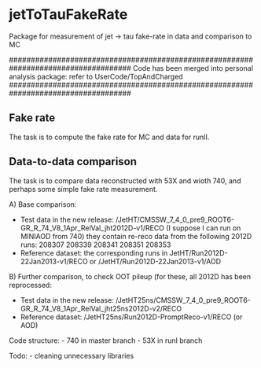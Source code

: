 # jetToTauFakeRate

Package for measurement of jet -> tau fake-rate in data and comparison to MC


####################################################################################
Code has been merged into personal analysis package: refer to UserCode/TopAndCharged
####################################################################################



Fake rate
---------

The task is to compute the fake rate for MC and data for runII.



Data-to-data comparison
-----------------------

The task is to compare data reconstructed with 53X and wioth 740, and perhaps some simple fake rate measurement.


A) Base comparison:
   * Test data in the new release: /JetHT/CMSSW_7_4_0_pre9_ROOT6-GR_R_74_V8_1Apr_RelVal_jht2012D-v1/RECO (I suppose I can run on MINIAOD from 740)
     they contain re-reco data from the following 2012D runs:
          208307
          208339
          208341
          208351
          208353
   * Reference dataset: the corresponding runs in JetHT/Run2012D-22Jan2013-v1/RECO or /JetHT/Run2012D-22Jan2013-v1/AOD 

B) Further comparison, to check OOT pileup (for these, all 2012D has been reprocessed:
   * Test data in the new release: /JetHT25ns/CMSSW_7_4_0_pre9_ROOT6-GR_R_74_V8_1Apr_RelVal_jht25ns2012D-v2/RECO
   * Reference dataset: /JetHT25ns/Run2012D-PromptReco-v1/RECO (or AOD)



Code structure:
     - 740 in master branch
     - 53X in runI branch


Todo:
        - cleaning unnecessary libraries